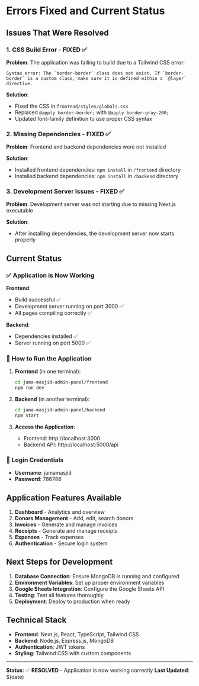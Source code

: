 # Errors Fixed and Current Status

## Issues That Were Resolved

### 1. **CSS Build Error - FIXED** ✅
**Problem**: The application was failing to build due to a Tailwind CSS error:
```
Syntax error: The `border-border` class does not exist. If `border-border` is a custom class, make sure it is defined within a `@layer` directive.
```

**Solution**: 
- Fixed the CSS in `frontend/styles/globals.css`
- Replaced `@apply border-border;` with `@apply border-gray-200;`
- Updated font-family definition to use proper CSS syntax

### 2. **Missing Dependencies - FIXED** ✅
**Problem**: Frontend and backend dependencies were not installed

**Solution**:
- Installed frontend dependencies: `npm install` in `/frontend` directory
- Installed backend dependencies: `npm install` in `/backend` directory

### 3. **Development Server Issues - FIXED** ✅
**Problem**: Development server was not starting due to missing Next.js executable

**Solution**:
- After installing dependencies, the development server now starts properly

## Current Status

### ✅ **Application is Now Working**

**Frontend**: 
- Build successful ✅
- Development server running on port 3000 ✅
- All pages compiling correctly ✅

**Backend**:
- Dependencies installed ✅
- Server running on port 5000 ✅

### 🚀 **How to Run the Application**

1. **Frontend** (in one terminal):
   ```bash
   cd jama-masjid-admin-panel/frontend
   npm run dev
   ```

2. **Backend** (in another terminal):
   ```bash
   cd jama-masjid-admin-panel/backend
   npm start
   ```

3. **Access the Application**:
   - Frontend: http://localhost:3000
   - Backend API: http://localhost:5000/api

### 🔐 **Login Credentials**
- **Username**: jamamasjid
- **Password**: 786786

## Application Features Available

1. **Dashboard** - Analytics and overview
2. **Donors Management** - Add, edit, search donors
3. **Invoices** - Generate and manage invoices
4. **Receipts** - Generate and manage receipts
5. **Expenses** - Track expenses
6. **Authentication** - Secure login system

## Next Steps for Development

1. **Database Connection**: Ensure MongoDB is running and configured
2. **Environment Variables**: Set up proper environment variables
3. **Google Sheets Integration**: Configure the Google Sheets API
4. **Testing**: Test all features thoroughly
5. **Deployment**: Deploy to production when ready

## Technical Stack
- **Frontend**: Next.js, React, TypeScript, Tailwind CSS
- **Backend**: Node.js, Express.js, MongoDB
- **Authentication**: JWT tokens
- **Styling**: Tailwind CSS with custom components

---

**Status**: ✅ **RESOLVED** - Application is now working correctly
**Last Updated**: $(date)